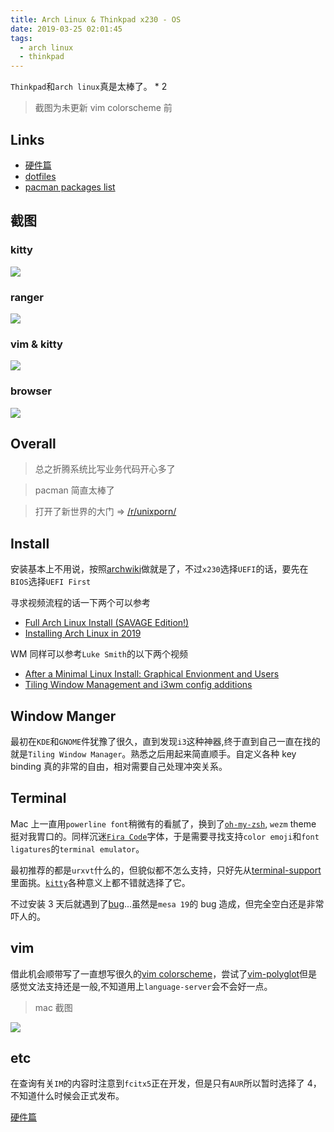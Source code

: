 ```yaml
---
title: Arch Linux & Thinkpad x230 - OS
date: 2019-03-25 02:01:45
tags:
  - arch linux
  - thinkpad
---
```


`Thinkpad`和`arch linux`真是太棒了。 \* 2

> 截图为未更新 vim colorscheme 前

## Links

- [硬件篇](/articles/arch-linux-with-thinkpad-x230-hardware)
- [dotfiles](https://github.com/rainy-me/dotfiles)
- [pacman packages list](https://gist.github.com/rainy-me/cf0075f21555d08e3fc25ceb1502510a)

## 截图

### kitty

![](./6f94ba.png)

### ranger

![](./e10fc6.png)

### vim & kitty

![](./a660fc.png)

### browser

![](./7bd04f.png)

## Overall

> 总之折腾系统比写业务代码开心多了

> pacman 简直太棒了

> 打开了新世界的大门 => [/r/unixporn/](https://www.reddit.com/r/unixporn)

## Install

安装基本上不用说，按照[archwiki](https://wiki.archlinux.org/index.php/installation_guide)做就是了，不过`x230`选择`UEFI`的话，要先在`BIOS`选择`UEFI First`

寻求视频流程的话一下两个可以参考

- [Full Arch Linux Install (SAVAGE Edition!)](https://youtu.be/4PBqpX0_UOc)
- [Installing Arch Linux in 2019](https://youtu.be/NchV5UphQeQ)

WM 同样可以参考`Luke Smith`的以下两个视频

- [After a Minimal Linux Install: Graphical Envionment and Users](https://youtu.be/nSHOb8YU9Gw)
- [Tiling Window Management and i3wm config additions](https://youtu.be/GKviflL9XeI)

## Window Manger

最初在`KDE`和`GNOME`件犹豫了很久，直到发现`i3`这种神器,终于直到自己一直在找的就是`Tiling Window Manager`。熟悉之后用起来简直顺手。自定义各种 key binding 真的非常的自由，相对需要自己处理冲突关系。

## Terminal

Mac 上一直用`powerline font`稍微有的看腻了，换到了[`oh-my-zsh`](https://github.com/robbyrussell/oh-my-zsh), `wezm` theme 挺对我胃口的。同样沉迷[`Fira Code`](https://github.com/tonsky/FiraCode)字体，于是需要寻找支持`color emoji`和`font ligatures`的`terminal emulator`。

最初推荐的都是`urxvt`什么的，但貌似都不怎么支持，只好先从[terminal-support](https://github.com/tonsky/FiraCode#terminal-support)里面挑。[`kitty`](https://github.com/kovidgoyal/kitty/)各种意义上都不错就选择了它。

不过安装 3 天后就遇到了[bug](https://github.com/kovidgoyal/kitty/issues/1484)...虽然是`mesa 19`的 bug 造成，但完全空白还是非常吓人的。

## vim

借此机会顺带写了一直想写很久的[vim colorscheme](https://github.com/rainy-me/curiosity)，尝试了[vim-polyglot](https://github.com/sheerun/vim-polyglot)但是感觉文法支持还是一般,不知道用上`language-server`会不会好一点。

> mac 截图

![](./2fc71e.png)

## etc

在查询有关`IM`的内容时注意到`fcitx5`正在开发，但是只有`AUR`所以暂时选择了 4，不知道什么时候会正式发布。

[硬件篇](/articles/arch-linux-with-thinkpad-x230-hardware)
